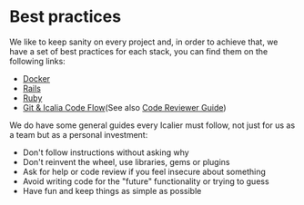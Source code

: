 # Best practices

We like to keep sanity on every project and, in order to achieve that, we have a set of best practices for each stack, you can find them on the following links:

* [Docker](../stack/docker)
* [Rails](../stack/rails/BEST_PRACTICES.md)
* [Ruby](../stack/ruby/BEST_PRACTICES.md)
* [Git & Icalia Code Flow](../stack/git/)(See also [Code Reviewer Guide](CODE_REVIEWER_GUIDE.md))

We do have some general guides every Icalier must follow, not just for us as a team but as a personal investment:

* Don't follow instructions without asking why
* Don't reinvent the wheel, use libraries, gems or plugins
* Ask for help or code review if you feel insecure about something
* Avoid writing code for the "future" functionality or trying to guess
* Have fun and keep things as simple as possible
